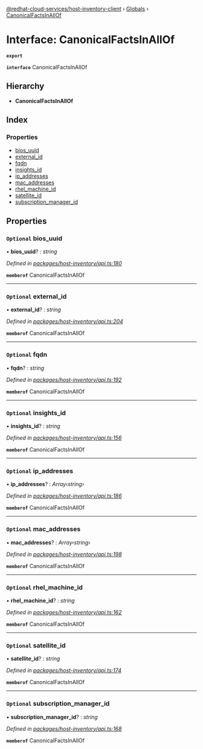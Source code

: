 [@redhat-cloud-services/host-inventory-client](../README.md) › [Globals](../globals.md) › [CanonicalFactsInAllOf](canonicalfactsinallof.md)

# Interface: CanonicalFactsInAllOf

**`export`** 

**`interface`** CanonicalFactsInAllOf

## Hierarchy

* **CanonicalFactsInAllOf**

## Index

### Properties

* [bios_uuid](canonicalfactsinallof.md#optional-bios_uuid)
* [external_id](canonicalfactsinallof.md#optional-external_id)
* [fqdn](canonicalfactsinallof.md#optional-fqdn)
* [insights_id](canonicalfactsinallof.md#optional-insights_id)
* [ip_addresses](canonicalfactsinallof.md#optional-ip_addresses)
* [mac_addresses](canonicalfactsinallof.md#optional-mac_addresses)
* [rhel_machine_id](canonicalfactsinallof.md#optional-rhel_machine_id)
* [satellite_id](canonicalfactsinallof.md#optional-satellite_id)
* [subscription_manager_id](canonicalfactsinallof.md#optional-subscription_manager_id)

## Properties

### `Optional` bios_uuid

• **bios_uuid**? : *string*

*Defined in [packages/host-inventory/api.ts:180](https://github.com/RedHatInsights/javascript-clients/blob/master/packages/host-inventory/api.ts#L180)*

**`memberof`** CanonicalFactsInAllOf

___

### `Optional` external_id

• **external_id**? : *string*

*Defined in [packages/host-inventory/api.ts:204](https://github.com/RedHatInsights/javascript-clients/blob/master/packages/host-inventory/api.ts#L204)*

**`memberof`** CanonicalFactsInAllOf

___

### `Optional` fqdn

• **fqdn**? : *string*

*Defined in [packages/host-inventory/api.ts:192](https://github.com/RedHatInsights/javascript-clients/blob/master/packages/host-inventory/api.ts#L192)*

**`memberof`** CanonicalFactsInAllOf

___

### `Optional` insights_id

• **insights_id**? : *string*

*Defined in [packages/host-inventory/api.ts:156](https://github.com/RedHatInsights/javascript-clients/blob/master/packages/host-inventory/api.ts#L156)*

**`memberof`** CanonicalFactsInAllOf

___

### `Optional` ip_addresses

• **ip_addresses**? : *Array‹string›*

*Defined in [packages/host-inventory/api.ts:186](https://github.com/RedHatInsights/javascript-clients/blob/master/packages/host-inventory/api.ts#L186)*

**`memberof`** CanonicalFactsInAllOf

___

### `Optional` mac_addresses

• **mac_addresses**? : *Array‹string›*

*Defined in [packages/host-inventory/api.ts:198](https://github.com/RedHatInsights/javascript-clients/blob/master/packages/host-inventory/api.ts#L198)*

**`memberof`** CanonicalFactsInAllOf

___

### `Optional` rhel_machine_id

• **rhel_machine_id**? : *string*

*Defined in [packages/host-inventory/api.ts:162](https://github.com/RedHatInsights/javascript-clients/blob/master/packages/host-inventory/api.ts#L162)*

**`memberof`** CanonicalFactsInAllOf

___

### `Optional` satellite_id

• **satellite_id**? : *string*

*Defined in [packages/host-inventory/api.ts:174](https://github.com/RedHatInsights/javascript-clients/blob/master/packages/host-inventory/api.ts#L174)*

**`memberof`** CanonicalFactsInAllOf

___

### `Optional` subscription_manager_id

• **subscription_manager_id**? : *string*

*Defined in [packages/host-inventory/api.ts:168](https://github.com/RedHatInsights/javascript-clients/blob/master/packages/host-inventory/api.ts#L168)*

**`memberof`** CanonicalFactsInAllOf
